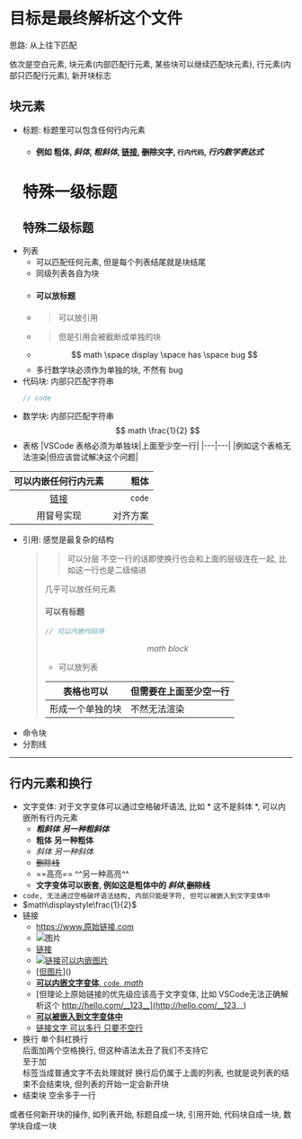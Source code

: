 # 目标是最终解析这个文件

思路: 从上往下匹配

依次是空白元素, 块元素(内部匹配行元素, 某些块可以继续匹配块元素), 行元素(内部只匹配行元素), 新开块标志

## 块元素

- 标题: 标题里可以包含任何行内元素
    - #### 例如 **粗体**, *斜体*, ***粗斜体***, [链接](https://fontlos.com), ~~删除文字~~, `行内代码`, $行内数学表达式$
    特殊一级标题
    =
    特殊二级标题
    -
- 列表
    - 可以匹配任何元素, 但是每个列表结尾就是块结尾
    - 同级列表各自为块
    - #### 可以放标题
    - > 可以放引用
    - > 但是引用会被截断成单独的块
    - $$ math \space display \space has \space bug $$
    - 多行数学块必须作为单独的块, 不然有 bug
- 代码块: 内部只匹配字符串
    ```js
    // code
    ```
- 数学块: 内部只匹配字符串
    $$
    math \frac{1}{2}
    $$
- 表格
|VSCode 表格必须为单独块|上面至少空一行|
|---|---|
|例如这个表格无法渲染|但应该尝试解决这个问题|

|可以内嵌任何行内元素|**粗体**|
|:-:|-:|
|[链接](http)|`code`|
|用冒号实现|对齐方案|
- 引用: 感觉是最复杂的结构
    >> 可以分层
    > 不空一行的话即使换行也会和上面的层级连在一起, 比如这一行也是二级缩进
    >
    > 几乎可以放任何元素
    > #### 可以有标题
    > ```js
    > // 可以内嵌代码块
    > ```
    > $$
    >   math\
    >   block\
    > $$
    > - 可以放列表
    >
    > |表格也可以|但需要在上面至少空一行|
    > |---|---|
    > |形成一个单独的块|不然无法渲染|
- 命令块
- 分割线
----

## 行内元素和换行

- 文字变体: 对于文字变体可以通过空格破坏语法, 比如 * 这不是斜体 *, 可以内嵌所有行内元素
    - ***粗斜体*** ___另一种粗斜体___
    - **粗体** __另一种粗体__
    - *斜体* _另一种斜体_
    - ~~删除线~~
    - ==高亮== ^^另一种高亮^^
    - **文字变体可以嵌套, 例如这是粗体中的 *斜体*,~~删除线~~**
- ` code, 无法通过空格破坏语法结构, 内部只能是字符, 但可以被嵌入到文字变体中 `
- $math\displaystyle\frac{1}{2}$
- 链接
    - https://www.原始链接.com
    - ![图片](http)
    - [链接](http)
    - [![链接可以内嵌图片]()]()
    - [[但图片](不可以内嵌链接)]()
    - [**可以内嵌文字变体**, `code`, $math$]()
    - [但理论上原始链接的优先级应该高于文字变体, 比如 VSCode无法正确解析这个 http://hello.com/__123__](http://hello.com/__123__)
    - **[可以被嵌入到文字变体中]()**
    - [链接文字
可以多行
只要不空行]()
- 换行
单个斜杠换行\
后面加两个空格换行, 但这种语法太丑了我们不支持它  
至于加<br>标签当成普通文字不去处理就好
换行后仍属于上面的列表, 也就是说列表的结束不会结束块, 但列表的开始一定会新开块
- 结束块
空余多于一行

或者任何新开块的操作, 如列表开始, 标题自成一块, 引用开始, 代码块自成一块, 数学块自成一块
